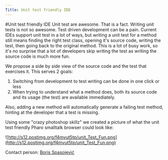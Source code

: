 ```yaml
---
Title: Unit test friendly IDE
---
```

#Unit test friendly IDE
Unit test are awesome. That is a fact. Writing unit tests is not so awesome. Test driven development can be a pain. Current IDEs support unit test in a lot of ways, but writing a unit test for a method still means finding the right test class, opening it's source code, writing the test, then going back to the original method. This is a lot of busy work, so it's no surprise that a lot of developers skip writing the test as writing the source code is much more fun. 

We propose a side by side view of the source code and the test that exercises it. This serves 2 goals:

1. Switching from development to test writing can be done in one click or less
2. When trying to understand what a method does, both its source code and its usage (the test) are available immediately.

Also, adding a new method will automatically generate a failing test method, hinting at the developer that a test is missing.

Using some "crazy photoshop skillz" we created a picture of what the unit test friendly Pharo smalltalk browser could look like:

![http://s12.postimg.org/f4mvut5tp/unit_Test_Fun.png](http://s12.postimg.org/f4mvut5tp/unit_Test_Fun.png)

Contact person:
[Boris Spasojević](%base_url%/staff/Boris-Spasojevic)

